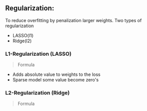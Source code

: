 ## Regularization:
To reduce overfitting by penalization larger weights. Two types of regularization 
- LASSO(l1)
- Ridge(l2)

### L1-Regularization (LASSO)
> Formula

- Adds absolute value to weights to the loss
- Sparse model some value become zero's

### L2-Regularization (Ridge)
> Formula
